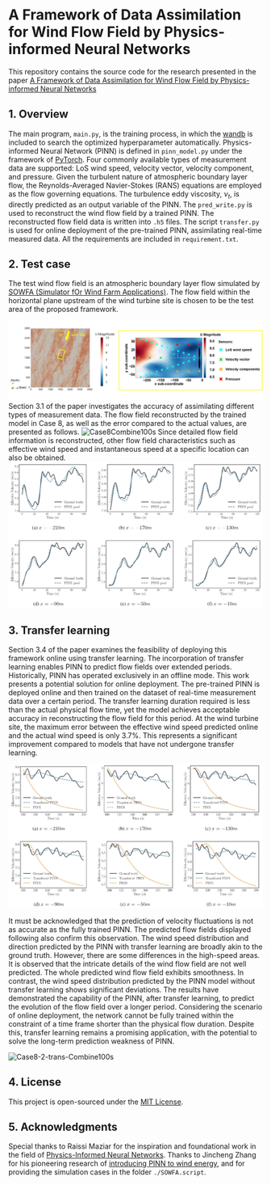 # A Framework of Data Assimilation for Wind Flow Field by Physics-informed Neural Networks
This repository contains the source code for the research presented in the paper [A Framework of Data Assimilation for Wind Flow Field by Physics-informed Neural Networks](https://xxxxxxxxxxxxxxxxxxxxxxxxxxxx.)

## 1. Overview
The main program, `main.py`, is the training process, in which the [wandb](https://wandb.ai/site) is included to search the optimized hyperparameter automatically. Physics-informed Neural Network (PINN) is defined in `pinn_model.py` under the framework of [PyTorch](https://pytorch.org/). Four commonly available types of measurement data are supported: LoS wind speed, velocity vector, velocity component, and pressure. Given the turbulent nature of atmospheric boundary layer flow, the Reynolds-Averaged Navier-Stokes (RANS) equations are employed as the flow governing equations. The turbulence eddy viscosity, ${\nu _t}$, is directly predicted as an output variable of the PINN. The `pred_write.py` is used to reconstruct the wind flow field by a trained PINN. The reconstructed flow field data is written into `.h5` files. The script `transfer.py` is used for online deployment of the pre-trained PINN, assimilating real-time measured data. All the requirements are included in `requirement.txt`.

## 2. Test case
The test wind flow field is an atmospheric boundary layer flow simulated by [SOWFA (Simulator fOr Wind Farm Applications)](https://www.nrel.gov/wind/nwtc/sowfa.html). The flow field within the horizontal plane upstream of the wind turbine site is chosen to be the test area of the proposed framework. 

![Fig2_CFD_Result](./Visualization/Fig2_CFD_Result.jpg)
Section 3.1 of the paper investigates the accuracy of assimilating different types of measurement data. The flow field reconstructed by the trained model in Case 8, as well as the error compared to the actual values, are presented as follows.
![Case8Combine100s](./Visualization/Case8Combine100s.gif)
Since detailed flow field information is reconstructed, other flow field characteristics such as effective wind speed and instantaneous speed at a specific location can also be obtained.
![Case8_Ueff](./Visualization/Case8_Ueff.jpg)

## 3. Transfer learning
Section 3.4 of the paper examines the feasibility of deploying this framework online using transfer learning. The incorporation of transfer learning enables PINN to predict flow fields over extended periods. Historically, PINN has operated exclusively in an offline mode. This work presents a potential solution for online deployment. The pre-trained PINN is deployed online and then trained on the dataset of real-time measurement data over a certain period. The transfer learning duration required is less than the actual physical flow time, yet the model achieves acceptable accuracy in reconstructing the flow field for this period. At the wind turbine site, the maximum error between the effective wind speed predicted online and the actual wind speed is only 3.7%. This represents a significant improvement compared to models that have not undergone transfer learning. 

![Trans_Ueff](./Visualization/Trans_Ueff.jpg)

It must be acknowledged that the prediction of velocity fluctuations is not as accurate as the fully trained PINN. The predicted flow fields displayed following also confirm this observation. The wind speed distribution and direction predicted by the PINN with transfer learning are broadly akin to the ground truth. However, there are some differences in the high-speed areas. It is observed that the intricate details of the wind flow field are not well predicted. The whole predicted wind flow field exhibits smoothness. In contrast, the wind speed distribution predicted by the PINN model without transfer learning shows significant deviations. The results have demonstrated the capability of the PINN, after transfer learning, to predict the evolution of the flow field over a longer period. Considering the scenario of online deployment, the network cannot be fully trained within the constraint of a time frame shorter than the physical flow duration. Despite this, transfer learning remains a promising application, with the potential to solve the long-term prediction weakness of PINN.

![Case8-2-trans-Combine100s](./Visualization/Case8-2-trans-Combine100s.gif)

## 4. License
This project is open-sourced under the [MIT License](https://opensource.org/licenses/MIT).

## 5. Acknowledgments
Special thanks to Raissi Maziar for the inspiration and foundational work in the field of [Physics-Informed Neural Networks](https://github.com/maziarraissi/HFM). Thanks to Jincheng Zhang for his pioneering research of [introducing PINN to wind energy](https://www.sciencedirect.com/science/article/abs/pii/S0306261921001732), and for providing the simulation cases in the folder `./SOWFA.script`.
